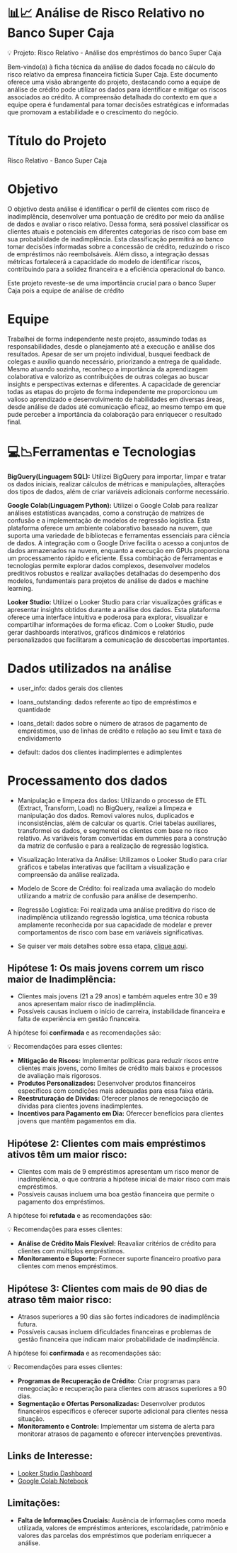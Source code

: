 # 📊📈 Análise de Risco Relativo no Banco Super Caja 

💡 Projeto: Risco Relativo  - Análise dos empréstimos do banco Super Caja 

Bem-vindo(a) à ficha técnica da análise de dados focada no cálculo do risco relativo da empresa financeira fictícia Super Caja. Este documento oferece uma visão abrangente do projeto, destacando como a equipe de análise de crédito pode utilizar os dados para identificar e mitigar os riscos associados ao crédito. A compreensão detalhada do contexto em que a equipe opera é fundamental para tomar decisões estratégicas e informadas que promovam a estabilidade e o crescimento do negócio.



# Título do Projeto
Risco Relativo - Banco Super Caja 


# Objetivo
  
O objetivo desta análise é identificar o perfil de clientes com risco de inadimplência, desenvolver uma pontuação de crédito por meio da análise de dados e avaliar o risco relativo. Dessa forma, será possível classificar os clientes atuais e potenciais em diferentes categorias de risco com base em sua probabilidade de inadimplência. Esta classificação permitirá ao banco tomar decisões informadas sobre a concessão de crédito, reduzindo o risco de empréstimos não reembolsáveis. Além disso, a integração dessas métricas fortalecerá a capacidade do modelo de identificar riscos, contribuindo para a solidez financeira e a eficiência operacional do banco.

Este projeto reveste-se de uma importância crucial para o banco Super Caja pois a equipe de análise de crédito
</details>

# Equipe

Trabalhei de forma independente neste projeto, assumindo todas as responsabilidades, desde o planejamento até a execução e análise dos resultados. Apesar de ser um projeto individual, busquei feedback de colegas e auxílio quando necessário, priorizando a entrega de qualidade. Mesmo atuando sozinha, reconheço a importância da aprendizagem colaborativa e valorizo as contribuições de outras colegas ao buscar insights e perspectivas externas e diferentes. A capacidade de gerenciar todas as etapas do projeto de forma independente me proporcionou um valioso aprendizado e desenvolvimento de habilidades em diversas áreas, desde análise de dados até comunicação eficaz, ao mesmo tempo em que pude perceber a importância da colaboração para enriquecer o resultado final.

</details>

# 💻📉Ferramentas e Tecnologias


**BigQuery(Linguagem SQL):** Utilizei BigQuery para importar, limpar e tratar os dados iniciais, realizar cálculos de métricas e manipulações, alterações dos tipos de dados, além de criar variáveis adicionais conforme necessário.

**Google Colab(Linguagem Python):** Utilizei o Google Colab para realizar análises estatísticas avançadas, como a construção de matrizes de confusão e a implementação de modelos de regressão logística. Esta plataforma oferece um ambiente colaborativo baseado na nuvem, que suporta uma variedade de bibliotecas e ferramentas essenciais para ciência de dados. A integração com o Google Drive facilita o acesso a conjuntos de dados armazenados na nuvem, enquanto a execução em GPUs proporciona um processamento rápido e eficiente. Essa combinação de ferramentas e tecnologias permite explorar dados complexos, desenvolver modelos preditivos robustos e realizar avaliações detalhadas do desempenho dos modelos, fundamentais para projetos de análise de dados e machine learning.

**Looker Studio:** Utilizei o Looker Studio para criar visualizações gráficas e apresentar insights obtidos durante a análise dos dados. Esta plataforma oferece uma interface intuitiva e poderosa para explorar, visualizar e compartilhar informações de forma eficaz. Com o Looker Studio, pude gerar dashboards interativos, gráficos dinâmicos e relatórios personalizados que facilitaram a comunicação de descobertas importantes.


</details>


# Dados utilizados na análise
* user_info: dados gerais dos clientes

* loans_outstanding: dados referente ao tipo de empréstimos e quantidade

* loans_detail: dados sobre o número de atrasos de pagamento de empréstimos, uso de linhas de crédito e relação ao seu limit e taxa de endividamento 

* default: dados dos clientes inadimplentes e adimplentes

# Processamento dos dados
  
* Manipulação e limpeza dos dados: Utilizando o processo de ETL (Extract, Transform, Load) no BigQuery, realizei a limpeza e manipulação dos dados. Removi valores nulos, duplicados e inconsistências, além de calcular os quartis. Criei tabelas auxiliares, transformei os dados, e segmentei os clientes com base no risco relativo. As variáveis foram convertidas em dummies para a construção da matriz de confusão e para a realização de regressão logística.

* Visualização Interativa da Análise: Utilizamos o Looker Studio para criar gráficos e tabelas interativas que facilitam a visualização e compreensão da análise realizada.

* Modelo de Score de Crédito: foi realizada uma avaliação do modelo  utilizando a matriz de confusão para análise de desempenho.
  
* Regressão Logística: Foi realizada uma análise preditiva do risco de inadimplência utilizando regressão logística, uma técnica robusta amplamente reconhecida por sua capacidade de modelar e prever comportamentos de risco com base em variáveis significativas.

* Se quiser ver mais detalhes sobre essa etapa, [clique aqui](https://tricolor-puck-1da.notion.site/Projeto-3-Ficha-T-cnica-An-lise-de-Dados-aeed49440a6e4377bd9f168c9f0c65b6).


## Hipótese 1: Os mais jovens correm um risco maior de Inadimplência:

- Clientes mais jovens (21 a 29 anos) e também aqueles entre 30 e 39 anos apresentam maior risco de inadimplência.
- Possíveis causas incluem o início de carreira, instabilidade financeira e falta de experiência em gestão financeira.

A hipótese foi **confirmada** e as recomendações são:

💡 Recomendações para esses clientes:

- **Mitigação de Riscos:** Implementar políticas para reduzir riscos entre clientes mais jovens, como limites de crédito mais baixos e processos de avaliação mais rigorosos.
- **Produtos Personalizados:** Desenvolver produtos financeiros específicos com condições mais adequadas para essa faixa etária.
- **Reestruturação de Dívidas:** Oferecer planos de renegociação de dívidas para clientes jovens inadimplentes.
- **Incentivos para Pagamento em Dia:** Oferecer benefícios para clientes jovens que mantêm pagamentos em dia.

## Hipótese 2: Clientes com mais empréstimos ativos têm um maior risco:

- Clientes com mais de 9 empréstimos apresentam um risco menor de inadimplência, o que contraria a hipótese inicial de maior risco com mais empréstimos.
- Possíveis causas incluem uma boa gestão financeira que permite o pagamento dos empréstimos.

A hipótese foi **refutada** e as recomendações são:

💡 Recomendações para esses clientes:

- **Análise de Crédito Mais Flexível:** Reavaliar critérios de crédito para clientes com múltiplos empréstimos.
- **Monitoramento e Suporte:** Fornecer suporte financeiro proativo para clientes com menos empréstimos.

## Hipótese 3: Clientes com mais de 90 dias de atraso têm maior risco:

- Atrasos superiores a 90 dias são fortes indicadores de inadimplência futura.
- Possíveis causas incluem dificuldades financeiras e problemas de gestão financeira que indicam maior probabilidade de inadimplência.

A hipótese foi **confirmada** e as recomendações são:

💡 Recomendações para esses clientes:

- **Programas de Recuperação de Crédito:** Criar programas para renegociação e recuperação para clientes com atrasos superiores a 90 dias.
- **Segmentação e Ofertas Personalizadas:** Desenvolver produtos financeiros específicos e oferecer suporte adicional para clientes nessa situação.
- **Monitoramento e Controle:** Implementar um sistema de alerta para monitorar atrasos de pagamento e oferecer intervenções preventivas.


## Links de Interesse:

- [Looker Studio Dashboard](https://lookerstudio.google.com/reporting/b290d6c1-61b9-40c4-9538-3990dc14fcb6)
- [Google Colab Notebook](https://colab.research.google.com/drive/1sSYz70wLkZW-8jjpCLm05RFka0CkrOPl?authuser=1#scrollTo=Ry0qtHrmui5y)

## Limitações:

- **Falta de Informações Cruciais:** Ausência de informações como moeda utilizada, valores de empréstimos anteriores, escolaridade, patrimônio e valores das parcelas dos empréstimos que poderiam enriquecer a análise.


